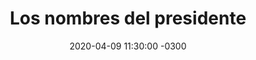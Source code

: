 ---
layout: post
category: Coqueto Escenario
date: 2020-04-09 11:30:00 -0300
title: Los nombres del presidente
image: https://oceano.uy/api/images/programas/Abrepalabra/fpq01.jpg
summary: 
file: https://audios.oceanofm.com/programas/Abrepalabra/20-04-09Adusto.mp3
duration: 23:58
oceanourl: https://oceano.uy/abrepalabra/coqueto-escenario/21394-los-nombres-del-presidente
---